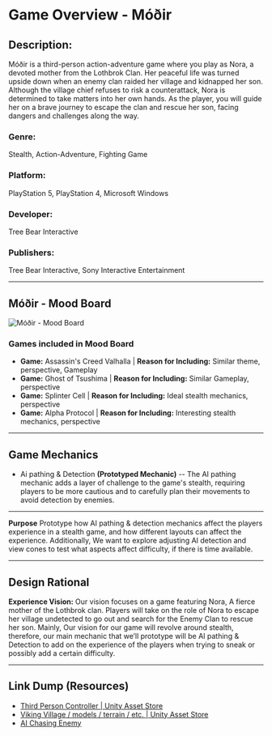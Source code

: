 # Game Overview - Móðir

## Description:
Móðir is a third-person action-adventure game where you play as Nora, a devoted mother from the Lothbrok Clan. Her peaceful life was turned upside down when an enemy clan raided her village and kidnapped her son. Although the village chief refuses to risk a counterattack, Nora is determined to take matters into her own hands. As the player, you will guide her on a brave journey to escape the clan and rescue her son, facing dangers and challenges along the way.

### Genre:
Stealth, Action-Adventure, Fighting Game

### Platform:
PlayStation 5, PlayStation 4, Microsoft Windows

### Developer:
Tree Bear Interactive

### Publishers:
Tree Bear Interactive, Sony Interactive Entertainment

---
## Móðir - Mood Board

![Móðir - Mood Board](https://i.postimg.cc/qRXJXPV6/Modor-Mood-Board.jpg)

### Games included in Mood Board
- **Game:** Assassin's Creed Valhalla | **Reason for Including:** Similar theme, perspective, Gameplay
- **Game:** Ghost of Tsushima | **Reason for Including:** Similar Gameplay, perspective
- **Game:** Splinter Cell | **Reason for Including:** Ideal stealth mechanics, perspective
- **Game:** Alpha Protocol | **Reason for Including:** Interesting stealth mechanics, perspective

---

## Game Mechanics

- Ai pathing & Detection **(Prototyped Mechanic)**
-- The AI pathing mechanic adds a layer of challenge to the game's stealth, requiring players to be more cautious and to carefully plan their movements to avoid detection by enemies.

---

**Purpose** Prototype how AI pathing & detection mechanics affect the players experience in a stealth game, and how different layouts can affect the experience. Additionally, We want to explore adjusting AI detection and view cones to test what aspects affect difficulty, if there is time available. 

---

## Design Rational

**Experience Vision:**
Our vision focuses on a game featuring Nora, A fierce mother of the Lothbrok clan. Players will take on the role of Nora to escape her village undetected to go out and search for the Enemy Clan to rescue her son. Mainly, Our vision for our game will revolve around stealth, therefore, our main mechanic that we’ll prototype will be AI pathing & Detection to add on the experience of the players when trying to sneak or possibly add a certain difficulty.

---

## Link Dump (Resources)
- [Third Person Controller | Unity Asset Store](https://assetstore.unity.com/packages/essentials/starter-assets-thirdperson-updates-in-new-charactercontroller-pa-196526)
- [Viking Village / models / terrain / etc. | Unity Asset Store](https://assetstore.unity.com/packages/3d/environments/fantasy/polygon-vikings-low-poly-3d-art-by-synty-85664)
- [AI Chasing Enemy](https://www.youtube.com/watch?v=xtJgi8SblIk&t=348s)
